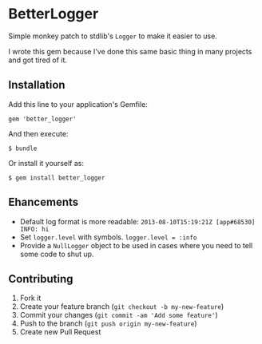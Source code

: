 # BetterLogger

Simple monkey patch to stdlib's `Logger` to make it easier to use.

I wrote this gem because I've done this same basic thing in many
projects and got tired of it.

## Installation

Add this line to your application's Gemfile:

    gem 'better_logger'

And then execute:

    $ bundle

Or install it yourself as:

    $ gem install better_logger

## Ehancements

* Default log format is more readable: `2013-08-10T15:19:21Z [app#68530]  INFO: hi`
* Set `logger.level` with symbols. `logger.level = :info`
* Provide a `NullLogger` object to be used in cases where you need to
  tell some code to shut up.

## Contributing

1. Fork it
2. Create your feature branch (`git checkout -b my-new-feature`)
3. Commit your changes (`git commit -am 'Add some feature'`)
4. Push to the branch (`git push origin my-new-feature`)
5. Create new Pull Request
